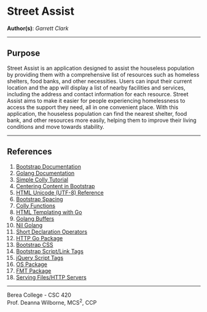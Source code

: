 # Street Assist

**Author(s)**: *Garrett Clark*

---
## Purpose

Street Assist is an application designed to assist the houseless population by providing them with a comprehensive list of resources such as homeless shelters, food banks, and other necessities. Users can input their current location and the app will display a list of nearby facilities and services, including the address and contact information for each resource. Street Assist aims to make it easier for people experiencing homelessness to access the support they need, all in one convenient place. With this application, the houseless population can find the nearest shelter, food bank, and other resources more easily, helping them to improve their living conditions and move towards stability.

---
## References

1. [Bootstrap Documentation](https://getbootstrap.com/docs/4.1/getting-started/introduction/)
2. [Golang Documentation](https://go.dev/doc/)
3. [Simple Colly Tutorial](https://www.youtube.com/watch?v=bfVxq-oQA3c)
4. [Centering Content in Bootstrap](https://www.youtube.com/watch?v=nx8jyWLy0e0)
5. [HTML Unicode (UTF-8) Reference](https://www.w3schools.com/charsets/ref_html_utf8.asp)
6. [Bootstrap Spacing](https://getbootstrap.com/docs/4.0/utilities/spacing/)
7. [Colly Functions](https://pkg.go.dev/github.com/gocolly/colly#section-readme)
8. [HTML Templating with Go](https://www.makeuseof.com/go-html-templating/)
9. [Golang Buffers](https://www.educba.com/golang-buffer/)
10. [Nil Golang](https://www.educative.io/answers/what-does-nil-mean-in-golang)
11. [Short Declaration Operators](https://www.geeksforgeeks.org/difference-between-var-keyword-and-short-declaration-operator-in-golang/)
12. [HTTP Go Package](https://pkg.go.dev/net/http)
13. [Bootstrap CSS](https://getbootstrap.com/docs/3.4/css/)
13. [Bootstrap Script/Link Tags](https://getbootstrap.com/docs/5.2/getting-started/introduction/)
14. [jQuery Script Tags](https://www.w3schools.com/jquery/jquery_get_started.asp)
15. [OS Package](https://pkg.go.dev/os)
16. [FMT Package](https://pkg.go.dev/fmt)
17. [Serving Files/HTTP Servers](https://medium.com/rungo/beginners-guide-to-serving-files-using-http-servers-in-go-4e542e628eac)

---
Berea College - CSC 420<br>
Prof. Deanna Wilborne, MCS<sup>2</sup>, CCP <br>
